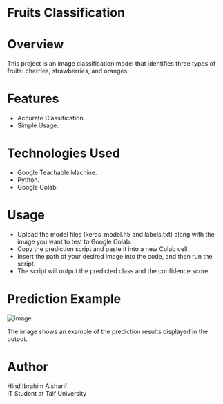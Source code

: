 # Fruits Classification

# Overview

This project is an image classification model that identifies three types of fruits: cherries, strawberries, and oranges. 

# Features
- Accurate Classification.
- Simple Usage.
  
# Technologies Used
- Google Teachable Machine.
- Python.
- Google Colab.
  
# Usage
- Upload the model files (keras_model.h5 and labels.txt) along with the image you want to test to Google Colab.
- Copy the prediction script and paste it into a new Colab cell.
- Insert the path of your desired image into the code, and then run the script.
- The script will output the predicted class and the confidence score.

# Prediction Example
![image](https://github.com/user-attachments/assets/751325d1-67a0-4fd9-83f8-c2aa39e971a3)


The image shows an example of the prediction results displayed in the output.

# Author
Hind Ibrahim Alsharif  
IT Student at Taif University  
